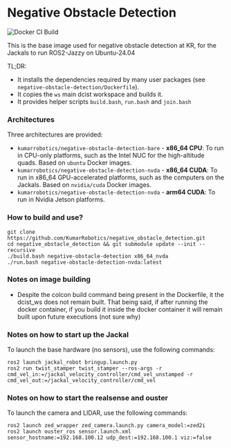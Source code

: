 Negative Obstacle Detection
=============
![Docker CI Build](https://github.com/KumarRobotics/dcist_master/actions/workflows/docker-build.yaml/badge.svg?branch=master)

This is the base image used for negative obstacle detection at KR, for the Jackals to run ROS2-Jazzy on Ubuntu-24.04

TL;DR:
 - It installs the dependencies required by many user packages (see
   `negative-obstacle-detection/Dockerfile`).
 - It copies the `ws` main dcist workspace and builds it.
 - It provides helper scripts `build.bash`, `run.bash` and `join.bash`

### Architectures
Three architectures are provided:
 - `kumarrobotics/negative-obstacle-detection-bare` - **x86_64 CPU**: To run in CPU-only platforms, such as the Intel NUC for the high-altitude quads. Based on `ubuntu` Docker images.
 - `kumarrobotics/negative-obstacle-detection-nvda` - **x86_64 CUDA**: To run in x86_64 GPU-accelerated platforms, such as the computers on the Jackals. Based on `nvidia/cuda` Docker images.
 - `kumarrobotics/negative-obstacle-detection-nvda` - **arm64 CUDA**: To run in Nvidia Jetson platforms.

### How to build and use?
```
git clone https://github.com/KumarRobotics/negative_obstacle_detection.git
cd negative_obstacle_detection && git submodule update --init --recursive
./build.bash negative-obstacle-detection x86_64_nvda
./run.bash negative-obstacle-detection-nvda:latest
```

### Notes on image building
  - Despite the colcon build command being present in the Dockerfile, it the dcist_ws does not remain built. That being said, if after running the docker container, if you build it inside the docker container it will remain built upon future executions (not sure why)

### Notes on how to start up the Jackal
To launch the base hardware (no sensors), use the following commands:

```
ros2 launch jackal_robot bringup.launch.py
ros2 run twist_stamper twist_stamper --ros-args -r  cmd_vel_in:=/jackal_velocity_controller/cmd_vel_unstamped -r cmd_vel_out:=/jackal_velocity_controller/cmd_vel
```

### Notes on how to start the realsense and ouster
To launch the camera and LIDAR, use the following commands:

```
ros2 launch zed_wrapper zed_camera.launch.py camera_model:=zed2i
ros2 launch ouster_ros sensor.launch.xml sensor_hostname:=192.168.100.12 udp_dest:=192.168.100.1 viz:=false
```